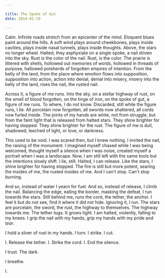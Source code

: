 ```yaml
---

title: The Spoke of Gut 
date: 2014-01-19

---
```




Calm. Infinite roads stretch from an epicenter of the mind. Eloquent blues paint around the hills. A soft wind plays around cheekbones, plays inside cavities, plays inside nasal tunnels, plays inside thoughts. Above, the stars no longer wheel. Halted, they asphyxiate on a single spoke, a nail driven into the sky. Rust is the color of the nail. Rust, is the color. The prairie is littered with shells, hollowed out memories of words, hollowed in threads of purpose, hallowed potsherds of forgotten empires of intention. From the belly of the land, from the place where emotion flows into supposition, supposition into action, action into denial, denial into misery, misery into the belly of the land, rises the nail, the rusted nail.

Across it, a figure of me runs. Into the sky, on a stellar highway of rust, on the smell of blood forgotten, on the tinge of iron, on the spoke of gut, a figure of me runs. To where, I do not know. Discarded, still while the figure runs, I lie. All porcelain now forgotten, all swords now shattered, all cords now furled inside. The joints of my hands are white, not from struggle, but from the faint light that is released from halted stars. They shine brighter for having stopped. They shine brighter for the rust. The figure of me is dull, shadowed, leeched of light, or love, or darkness.

This used to be void. I was scared then, but I knew nothing.  I invited the nail, the raising of the monument. I imagined myself chased while I was being welcomed, thought myself a silence when I was noise, created myself a portrait when I was a landscape. Now, I am still left with the same tools but the intentions slowly shift. I lie, still. Halted, I can release. Like the stars, I shine brighter for having stopped. The fire is still but more potent, searing the insides of me, the rusted insides of me. And I can't stop. Can't stop burning.

And so, instead of water I yearn for fuel. And so, instead of release, I climb the nail. Balancing the edge, eating the border, masking the defeat, I run towards the stars. Still behind me, runs the cord, the tether, the anchor. I feel it but do not see, find it where it did not hide. Ignoring it, I run. The stars are porcelain, the sword, the rust, the highway to themselves. The highway towards me. The tether tugs. It grows tight. I am halted, violently, falling to my knees. I grip the nail with my hands, grip my hands with my pride and *tear*.

I hold a sliver of rust in my hands. I turn. I strike. I cut.

I. Release the tether. I. Strike the cord. I. End the silence.

I trust. The dark.

I breathe.

I.